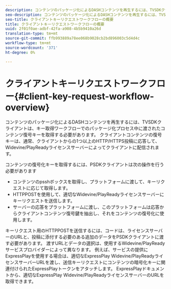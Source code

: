 ```yaml
---
description: コンテンツのパッケージ化によるDASHコンテンツを再生するには、TVSDKクライアントは、キー取得ワークフローでのパッケージ化プロセス中に渡されたコンテンツ復号キーを取得する必要があります。 クライアントコンテンツの復号キーは、通常、クライアントからの1つ以上のHTTP/HTTPS投稿に応答して、Widevine/PlayReadyライセンスサーバーによってクライアントに配信されます。
seo-description: コンテンツのパッケージ化によるDASHコンテンツを再生するには、TVSDKクライアントは、キー取得ワークフローでのパッケージ化プロセス中に渡されたコンテンツ復号キーを取得する必要があります。 クライアントコンテンツの復号キーは、通常、クライアントからの1つ以上のHTTP/HTTPS投稿に応答して、Widevine/PlayReadyライセンスサーバーによってクライアントに配信されます。
seo-title: クライアントキーリクエストワークフローの概要
title: クライアントキーリクエストワークフローの概要
uuid: 2f01f0ae-adbf-42fa-a908-4b5b9410a26d
translation-type: tm+mt
source-git-commit: ffb993889a78ee068b9028cb2bd896003c5d4d4c
workflow-type: tm+mt
source-wordcount: '371'
ht-degree: 0%

---
```



# クライアントキーリクエストワークフロー{#client-key-request-workflow-overview}

コンテンツのパッケージ化によるDASHコンテンツを再生するには、TVSDKクライアントは、キー取得ワークフローでのパッケージ化プロセス中に渡されたコンテンツ復号キーを取得する必要があります。 クライアントコンテンツの復号キーは、通常、クライアントからの1つ以上のHTTP/HTTPS投稿に応答して、Widevine/PlayReadyライセンスサーバーによってクライアントに配信されます。

コンテンツの復号化キーを取得するには、PSDKクライアントは次の操作を行う必要があります

* コンテンツのpsshボックスを取得し、プラットフォームに渡して、キーリクエストに応じて取得します。
* HTTPPOSTを使用して、適切なWidevine/PlayReadyライセンスサーバーにキーリクエストを送信します。
* サーバーの応答をプラットフォームに渡し、このプラットフォームは応答からクライアントコンテンツ復号鍵を抽出し、それをコンテンツの復号化に使用します。

キーリクエスト用のHTTPPOSTを送信するには、コードは、ライセンスサーバーのURLと、投稿に添付する必要のある追加のデータをPSDKクライアントに渡す必要があります。 渡すURLとデータの選択は、使用するWidevine/PlayReadyサービスプロバイダーによって異なります。 例えば、サービスの提供にExpressPlayを使用する場合は、適切なExpressPlay Widevine/PlayReadyライセンスサーバーURLを渡し、送信キーリクエストにコンテンツの暗号化キーに関連付けられたExpressPlayトークンをアタッチします。 ExpressPlayドキュメントから、適切なExpressPlay Widevine/PlayReadyライセンスサーバーのURLを取得できます。
